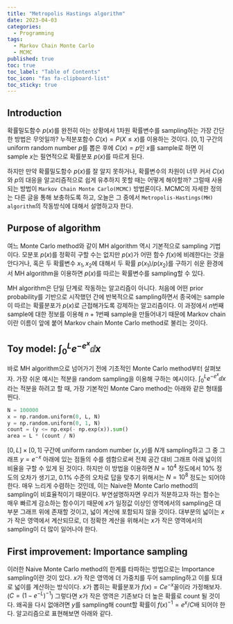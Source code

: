 ```yaml
---
title: "Metropolis Hastings algorithm"
date: 2023-04-03
categories:
  - Programming
tags:
  - Markov Chain Monte Carlo
  - MCMC
published: true
toc: true
toc_label: "Table of Contents"
toc_icon: "fas fa-clipboard-list"
toc_sticky: true
---
```


## Introduction

확률밀도함수 $p(x)$를 완전히 아는 상황에서 1차원 확률변수를 sampling하는 가장 간단한 방법은 무엇일까?
누적분포함수 $C(x) = P(X \leq x)$를 이용하는 것이다.
$[0,1]$ 구간의 uniform random number $p$를 뽑은 후에 $C(x) = p$인 $x$를 sample로 하면 이 sample $x$는 필연적으로 확률분포 $p(x)$를 따르게 된다. 

하지만 만약 확률밀도함수 $p(x)$를 잘 알지 못하거나, 확률변수의 차원이 너무 커서 $C(x)$와 $p$의 대응을 알고리즘적으로 쉽게 유추하지 못할 때는 어떻게 해야할까?
그럴때 사용되는 방법이 `Markov Chain Monte Carlo(MCMC)` 방법론이다. 
MCMC의 자세한 정의는 다른 글을 통해 보충하도록 하고, 오늘은 그 중에서 `Metropolis-Hastings(MH) algorithm`의 작동방식에 대해서 설명하고자 한다. 

## Purpose of algorithm
여느 Monte Carlo method와 같이 MH algorithm 역시 기본적으로 sampling 기법이다. 
모분포 $p(x)$를 정확히 구할 수는 없지만 $p(x)$가 어떤 함수 $f(x)$에 비례한다는 것을 안다거나, 
혹은 두 확률변수 $x_1, x_2$에 대해서 두 확률 $p(x_1)/p(x_2)$를 구하기 쉬운 환경에서 MH algorithm을 이용하면 $p(x)$를 따르는 확률변수를 sampling할 수 있다. 

MH algorithm은 단일 단계로 작동하는 알고리즘이 아니다.
처음에 어떤 prior probability를 기반으로 시작했던 간에 반복적으로 sampling하면서 종국에는 sample이 따르는 확률분포가 $p(x)$로 근접해가도록 강제하는 알고리즘이다. 
이 과정에서 $n$번째 sample에 대한 정보를 이용해 $n + 1$번째 sample을 만들어내기 때문에 Markov chain이란 이름이 앞에 붙어 Markov chain Monte Carlo method로 불리는 것이다. 

## Toy model: $\int_0^L e^{- e^x} \dd x$
바로 MH algorithm으로 넘어가기 전에 기초적인 Monte Carlo method부터 살펴보자. 
가장 쉬운 예시는 적분을 random sampling을 이용해 구하는 예시이다. 
$\int_0^L e^{- e^x} \dd x$라는 적분을 하려고 할 때, 가장 기본적인 Monte Caro method는 아래와 같은 형태를 띈다. 
```python
N = 100000
x = np.random.uniform(0, L, N)
y = np.random.uniform(0, 1, N)
count = (y <= np.exp(- np.exp(x)).sum()
area = L * (count / N)  
```
$[0,L] \times [0, 1]$ 구간에 uniform random number $(x, y)$를 $N$개 sampling하고 그 중 그래프 $y = e^{-x}$ 아래에 있는 점들의 수를 셈함으로써 전체 공간 대비 그래프 아래 넓이의 비율을 구할 수 있게 된 것이다. 
하지만 이 방법을 이용하면 $N=10^4$ 정도에서 10% 정도의 오차가 생기고, 0.1% 수준의 오차로 답을 맞추기 위해서는 $N=10^8$ 정도는 되어야 한다. 
매우 느리게 수렴하는 것인데, 이는 Naive한 Monte Carlo method의 sampling이 비효율적이기 때문이다. 
부연설명하자면 우리가 적분하고자 하는 함수는 매우 빠르게 감소하는 함수이기 때문에 $x$가 일정값 이상인 영역에서의 sampling은 대부분 그래프 위에 존재할 것이고, 넓이 계산에 포함되지 않을 것이다. 
대부분의 넓이는 $x$가 작은 영역에서 계산되므로, 더 정확한 계산을 위해서는 $x$가 작은 영역에서의 sampling이 더 많이 일어나야 한다.

## First improvement: Importance sampling
이러한 Naive Monte Carlo method의 한계를 타파하는 방법으로는 Importance sampling이란 것이 있다. 
$x$가 작은 영역에 더 가중치를 두어 sampling하고 이를 토대로 넓이를 계산하는 방식이다. 
$x$가 뽑히는 확률분포가 $f(x) = C e^{-x}$꼴이라 가정해보자. ($C = (1 - e^{-L})^{-1}$)
그렇다면 $x$가 작은 영역은 기존보다 더 높은 확률로 count 될 것이다. 
왜곡을 다시 없애려면 $y$를 sampling해 count할 확률이 $f(x)^{-1} = e^{x}/C$배 되어야 한다.
알고리즘으로 표현해보면 아래와 같다. 

```python

```







